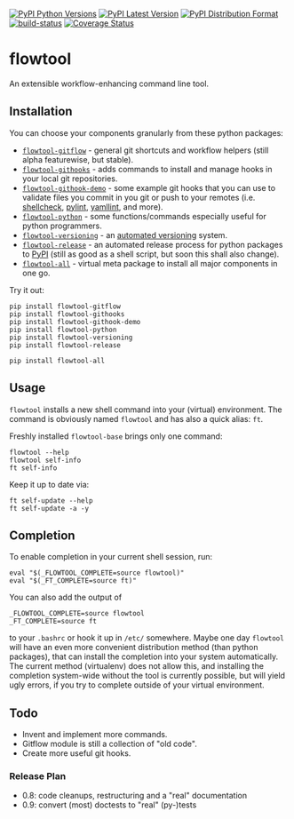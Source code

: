 [![PyPI Python Versions](https://img.shields.io/pypi/pyversions/flowtool-all.svg)](https://pypi.python.org/pypi/flowtool-all)
[![PyPI Latest Version](https://img.shields.io/pypi/v/flowtool-all.svg)](https://pypi.python.org/pypi/flowtool-all)
[![PyPI Distribution Format](https://img.shields.io/pypi/format/flowtool-all.svg)](https://pypi.python.org/pypi/flowtool-all)
[![build-status](https://travis-ci.org/isnok/py-flowlib.svg?branch=master)](https://travis-ci.org/isnok/py-flowlib)
[![Coverage Status](https://coveralls.io/repos/github/isnok/py-flowlib/badge.svg?branch=master)](https://coveralls.io/github/isnok/py-flowlib?branch=master)


# flowtool

An extensible workflow-enhancing command line tool.

## Installation

You can choose your components granularly from these python packages:

* [`flowtool-gitflow`](https://github.com/isnok/py-flowlib/tree/master/gitflow) - general git shortcuts and workflow helpers (still alpha featurewise, but stable).
* [`flowtool-githooks`](https://github.com/isnok/py-flowlib/tree/master/githooks) - adds commands to install and manage hooks in your local git repositories.
* [`flowtool-githook-demo`](https://github.com/isnok/py-flowlib/tree/master/hooks-demo) - some example git hooks that you can use to validate files you commit in you git or push to your remotes (i.e. [shellcheck](https://github.com/koalaman/shellcheck), [pylint](https://en.wikipedia.org/wiki/Pylint), [yamllint](https://github.com/adrienverge/yamllint), and more).
* [`flowtool-python`](https://github.com/isnok/py-flowlib/tree/master/pythonic) - some functions/commands especially useful for python programmers.
* [`flowtool-versioning`](https://github.com/isnok/py-flowlib/tree/master/versioning) - an [automated versioning](https://github.com/isnok/py-flowlib/tree/master/versioning) system.
* [`flowtool-release`](https://github.com/isnok/py-flowlib/tree/master/release) - an automated release process for python packages to [PyPI](http://pypi.python.org) (still as good as a shell script, but soon this shall also change).
* [`flowtool-all`](https://github.com/isnok/py-flowlib/tree/master/meta) - virtual meta package to install all major components in one go.

Try it out:

```shell
pip install flowtool-gitflow
pip install flowtool-githooks
pip install flowtool-githook-demo
pip install flowtool-python
pip install flowtool-versioning
pip install flowtool-release

pip install flowtool-all
```

## Usage

`flowtool` installs a new shell command into your (virtual) environment.
The command is obviously named `flowtool` and has also a quick alias: `ft`.

Freshly installed `flowtool-base` brings only one command:
```shell
flowtool --help
flowtool self-info
ft self-info
```

Keep it up to date via:

```shell
ft self-update --help
ft self-update -a -y
```

## Completion

To enable completion in your current shell session, run:

```shell
eval "$(_FLOWTOOL_COMPLETE=source flowtool)"
eval "$(_FT_COMPLETE=source ft)"
```

You can also add the output of
```shell
_FLOWTOOL_COMPLETE=source flowtool
_FT_COMPLETE=source ft
```
to your `.bashrc` or hook it up in `/etc/` somewhere.
Maybe one day `flowtool` will have an even more convenient distribution
method (than python packages), that can install the completion into your
system automatically. The current method (virtualenv) does not allow this,
and installing the completion system-wide without the tool is currently
possible, but will yield ugly errors, if you try to complete outside of
your virtual environment.

## Todo

* Invent and implement more commands.
* Gitflow module is still a collection of "old code".
* Create more useful git hooks.

### Release Plan

- 0.8: code cleanups, restructuring and a "real" documentation
- 0.9: convert (most) doctests to "real" (py-)tests
